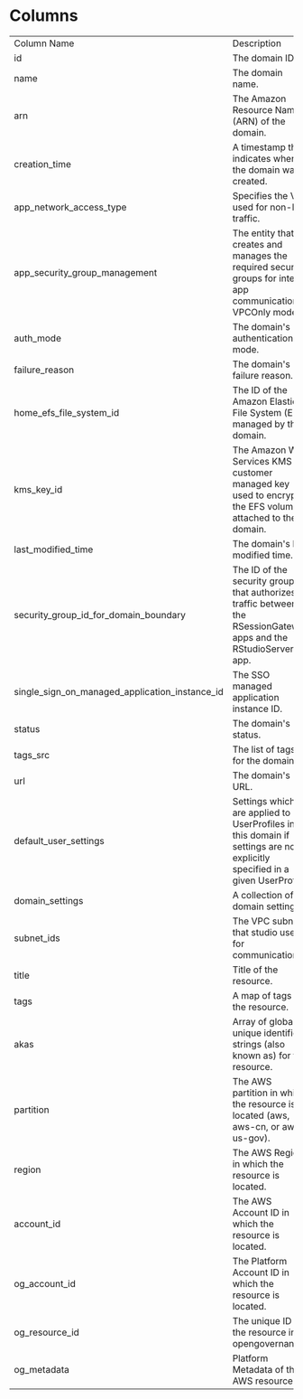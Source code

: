 # Columns  

<table>
	<tr><td>Column Name</td><td>Description</td></tr>
	<tr><td>id</td><td>The domain ID.</td></tr>
	<tr><td>name</td><td>The domain name.</td></tr>
	<tr><td>arn</td><td>The Amazon Resource Name (ARN) of the domain.</td></tr>
	<tr><td>creation_time</td><td>A timestamp that indicates when the domain was created.</td></tr>
	<tr><td>app_network_access_type</td><td>Specifies the VPC used for non-EFS traffic.</td></tr>
	<tr><td>app_security_group_management</td><td>The entity that creates and manages the required security groups for inter-app communication in VPCOnly mode.</td></tr>
	<tr><td>auth_mode</td><td>The domain&#39;s authentication mode.</td></tr>
	<tr><td>failure_reason</td><td>The domain&#39;s failure reason.</td></tr>
	<tr><td>home_efs_file_system_id</td><td>The ID of the Amazon Elastic File System (EFS) managed by this domain.</td></tr>
	<tr><td>kms_key_id</td><td>The Amazon Web Services KMS customer managed key used to encrypt the EFS volume attached to the domain.</td></tr>
	<tr><td>last_modified_time</td><td>The domain&#39;s last modified time.</td></tr>
	<tr><td>security_group_id_for_domain_boundary</td><td>The ID of the security group that authorizes traffic between the RSessionGateway apps and the RStudioServerPro app.</td></tr>
	<tr><td>single_sign_on_managed_application_instance_id</td><td>The SSO managed application instance ID.</td></tr>
	<tr><td>status</td><td>The domain&#39;s status.</td></tr>
	<tr><td>tags_src</td><td>The list of tags for the domain.</td></tr>
	<tr><td>url</td><td>The domain&#39;s URL.</td></tr>
	<tr><td>default_user_settings</td><td>Settings which are applied to UserProfiles in this domain if settings are not explicitly specified in a given UserProfile.</td></tr>
	<tr><td>domain_settings</td><td>A collection of domain settings.</td></tr>
	<tr><td>subnet_ids</td><td>The VPC subnets that studio uses for communication.</td></tr>
	<tr><td>title</td><td>Title of the resource.</td></tr>
	<tr><td>tags</td><td>A map of tags for the resource.</td></tr>
	<tr><td>akas</td><td>Array of globally unique identifier strings (also known as) for the resource.</td></tr>
	<tr><td>partition</td><td>The AWS partition in which the resource is located (aws, aws-cn, or aws-us-gov).</td></tr>
	<tr><td>region</td><td>The AWS Region in which the resource is located.</td></tr>
	<tr><td>account_id</td><td>The AWS Account ID in which the resource is located.</td></tr>
	<tr><td>og_account_id</td><td>The Platform Account ID in which the resource is located.</td></tr>
	<tr><td>og_resource_id</td><td>The unique ID of the resource in opengovernance.</td></tr>
	<tr><td>og_metadata</td><td>Platform Metadata of the AWS resource.</td></tr>
</table>